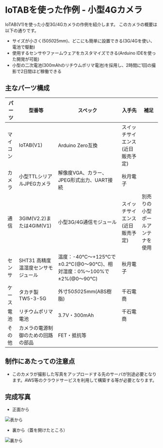 # IoTABを使った作例 - 小型4Gカメラ

IoTAB(V1)を使った小型3G/4Gカメラの作例を紹介します。
このカメラの概要は以下の通りです。
  * サイズが小さく(50*50*25mm)、どこにも簡単に設置できる(3G/4Gを使い、電池で駆動)
  * 使用するセンサやファームウェアをカスタマイズできる(Arduino IDEを使った開発が可能)
  * 小型の二次電池(300mAhのリチウムポリマ電池)を採用し、2時間に1回の撮影で2日間ほど稼働できる

## 主なパーツ構成

|パーツ|型番等|スペック|入手先|補足|
| --- | --- | --- | --- | --- |
|マイコン|IoTAB(V1)|Arduino Zero互換|スイッチサイエンス(近日販売予定)||
|カメラ|小型TTLシリアルJPEGカメラ|解像度VGA、カラー、JPEG形式出力、UART接続|秋月電子||
|通信|3GIM(V2.2)または4GIM(V1)|小型3G/4G通信モジュール|スイッチサイエンス(近日販売予定)|別売りの小型ポールアンテナを使用|
|センサ|SHT31 高精度温湿度センサモジュール|温度：-40℃～+125℃で±0.2℃(@0～90℃)、相対湿度：0%～100%で±2%(@0～90℃)|秋月電子||
|ケース|タカチ製 TW5-3-5G|外寸50*50*25mm(ABS樹脂)|千石電商||
|電池|リチウムポリマ電池|3.7V・300mAh|千石電商||
|その他|カメラの電源制御のための回路の部品|FET・抵抗等|||

## 制作にあたっての注意点

  * このカメラが撮影した写真をアップロードする先のサーバが別途必要となります。AWS等のクラウドサービスを利用して構築する等が必要となります。

## 完成写真
  * 正面から

![表から](0167r.jpg)

  * 裏から（蓋を開けたところ）

![裏から](0162r.jpg)
